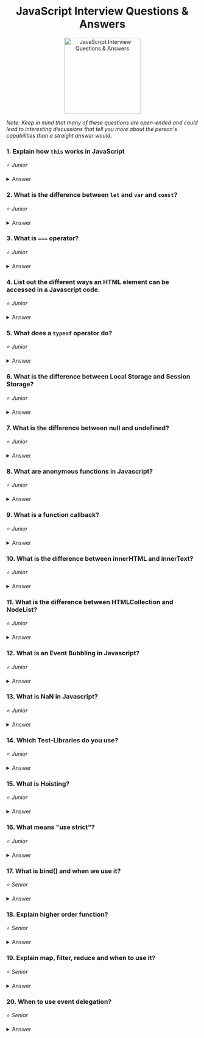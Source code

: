 <h1 align="center">
JavaScript Interview Questions & Answers
</h1>
<p align="center">
    <img src="https://github.com/monkey3310/full-stack-interview/blob/master/assets/js-logo.svg" alt="JavaScript Interview Questions & Answers" width="200"/>
</p>

_Note: Keep in mind that many of these questions are open-ended and could lead to interesting discussions that tell you more about the person's capabilities than a straight answer would._

### 1. Explain how `this` works in JavaScript

:star: _Junior_

<details>
    <summary>
        Answer
    </summary>

A function's `this` keyword behaves a little differently in JavaScript compared to other languages. It also has some differences between strict mode and non-strict mode.

In the **global execution context (outside of any function)**, `this` refers to the global object whether in `strict mode` or not.

**Inside a function**, the value of this depends on how the function is called.

**Implicity Binding**: As an object method its `this` is set to the object the method is called on.
   
**Explicit Binding**: Functions have three methods on their prototype, bind, call, and apply. If a function is called with these methods, then `this` is set to the first argument passed.
   
As an example:
```
function echoThis() {
  console.log(this);
  }
echoThis.call('hello') // hello
```
**new Binding**: If a function is called using the `new` keyword, an empty object is created and assigned to `this` inside the function.

**default Binding**: If a function is called, but the three scenarios above do not apply, then `this` is set to the global object if not in strict mode, and `undefined` if in strict mode.

**Arrow function exception**: If a function is defined as an arrow function, the prior rules will not apply. Instead, `this` will refer to the `this` binding in the immediate scope where the arrow function was declared.

###### References

- [MDN web docs / this](https://developer.mozilla.org/en-US/docs/Web/JavaScript/Reference/Operators/this)
  </details>

### 2. What is the difference between `let` and `var` and `const`?

:star: _Junior_

<details>
    <summary>
        Answer
    </summary>
const is a signal that the identifier won’t be reassigned. It needs initialisation upfront, so you can't write const something;

let, is a signal that the variable may be reassigned, such as a counter in a loop, or a value swap in an algorithm.

var is now the weakest signal available when you define a variable in JavaScript. The variable may or may not be reassigned, and the variable may or may not be used for an entire function, or just for the purpose of a block or loop.
It's declaration is hoisted, instead of let and const.

```
for ( var i=0; i<2; i++ ) {} console.log(i) // exists outside the blockscope
for ( let i=0; i<2; i++ ) {} console.log(i) // only exists inside the blockscope
for ( const i=0; i<2; i++ ) {} console.log(i) // error reassignment, but only on top-level
for ( const cnt={i:0}; cnt.i<2; cnt.i++ ) {} // only exists inside the blockscope
```

</details>

### 3. What is `===` operator?

:star: _Junior_

<details>
    <summary>
        Answer
    </summary>

This is the strict comparision operator e.g. 5 == '5' = true vs 5 === '5' = false, this means that it checks the value and also the type, so that Int 5 isn't equal a Str 5.

</details>

### 4. List out the different ways an HTML element can be accessed in a Javascript code.

:star: _Junior_

<details>
    <summary>
        Answer
    </summary>

Access one element:

```
    let byID = document.getElementById('id');
    let qS = document.querySelector('#id');
```

They return the first matching node. querySelector is the new selector interface, should be faster, but depends on browser implementation. querySelector can take any css-selector and is more comfortable.

Access one and more:

```
    let byClass = document.getElementsByClassName(classname);
    let qSA = document.querySelectorAll('.classname');
```

They return a non-live NodeList, which is an array-like list of elements, array-like means that some functions are missing like push(), pop()).

</details>

### 5. What does a `typeof` operator do?

:star: _Junior_

<details>
    <summary>
        Answer
    </summary>
    
The `typeof` operator is used to get the data type (returns a string) of its operand. The operand can be either a literal or a data structure such as a variable, a function, or an object. The operator returns the data type.

Syntax: 
```js
typeof operand
typeof (operand)
```
</details>

### 6. What is the difference between Local Storage and Session Storage?

:star: _Junior_

<details>
    <summary>
        Answer
    </summary>

LocalStorage

    - It can store up to 10Mb offline data.

    - The data is not sent back to the server for every HTTP request (HTML, images, JavaScript, CSS, etc) - reducing the amount of traffic between client and server.

    - The data stored in localStorage persists until explicitly deleted. Changes made are saved and available for all current and future visits to the site.

    - It works on same-origin policy. So, data stored will only be available on the same origin.

SessionStorage

    - It is similar to localStorage.

    - The data is not persistent i.e. data is only available per window (or tab in browsers like Chrome and Firefox). Data is only available during the page session. Changes made are saved and available for the current page, as well as future visits to the site on the same window. Once the window is closed, the storage is deleted.

    - The data is available only inside the window/tab in which it was set.

    - Like localStorage, tt works on same-origin policy. So, data stored will only be available on the same origin.

For more info please check
[MDN - LocalStorage](https://developer.mozilla.org/en-US/docs/Web/API/Storage/LocalStorage)
&
[MDN - SessionStorage](https://developer.mozilla.org/en-US/docs/Web/API/Window/sessionStorage)

</details>

### 7. What is the difference between null and undefined?

:star: _Junior_

<details>
    <summary>
        Answer
    </summary>
    null and undefined are two types in JavaScript. undefined means something hasn't been initialized. null means something is currently unavailable. 
</details>

### 8. What are anonymous functions in Javascript?

:star: _Junior_

<details>
    <summary>
        Answer
    </summary>

The anonymous functions are those function created with the function constructor and hasn't any given name, those functions are commonly used as parameters to other functions.
```js
//declaration
function() {
    console.log('Hi from anonymous my function');
}

//common use
setTimeout(function() {
    console.log('Hi from my anonymous function');
}, 300);
```

###### References
* [helephant.com / js-anonymous-function](http://helephant.com/2012/07/14/javascript-function-declaration-vs-expression/#function-operator-is-an-expression)
</details>

### 9. What is a function callback?

:star: _Junior_

<details>
    <summary>
        Answer
    </summary>
    A callback function is a function that is passed to another function as an argument and is executed after some operation has been completed. Below is an example of a simple callback function that logs to the console after some operations have been completed.
    ```
      const modifyArray = (arr, callback) => {
        // do something to arr here
        arr.push(100);

        // then execute the callback function that was passed
        callback();
      }

      var arr = [1, 2, 3, 4, 5];

      modifyArray(arr, function() {
        console.log("array has been modified", arr);
      });
    ```

</details>

### 10. What is the difference between innerHTML and innerText?

:star: _Junior_

<details>
    <summary>
        Answer
    </summary>
    innerHTML lets you work with HTML rich text and doesn't automatically encode and decode text. In other words, innerText retrieves and sets the content of the tag as plain text, whereas innerHTML retrieves and sets the content in HTML format.
</details>

### 11. What is the difference between HTMLCollection and NodeList?

:star: _Junior_

<details>
    <summary>
        Answer
    </summary>
</details>

### 12. What is an Event Bubbling in Javascript?

:star: _Junior_

<details>
    <summary>
        Answer
    </summary>
</details>

### 13. What is NaN in Javascript?

:star: _Junior_

<details>
    <summary>
        Answer
    </summary>
</details>

### 14. Which Test-Libraries do you use?

:star: _Junior_

<details>
    <summary>
        Answer
    </summary>

q-unit, mocha, chai, sinonJS, jasmine, ...

</details>

### 15. What is Hoisting?

:star: _Junior_

<details>
    <summary>
        Answer
    </summary>

Means that the declaration moved to the top of the current scope (current script or the current function). JavaScript only hoists declarations, not initializations.

let and const don't get hoisted.

</details>

### 16. What means "use strict"?

:star: _Junior_

<details>
    <summary>
        Answer
    </summary>

Switches to strict mode which helps to prevent common errors like using unsafe operators

</details>

### 17. What is bind() and when we use it?

:star: _Senior_

<details>
    <summary>
        Answer
    </summary>

bind is a method to bind the current context for later execution e.g.

```
element.addEventListener('click', this.onClick.bind(this), false);
```

it creates a new function which prevents accidental loss of scope. An alternative approach is to use apply, call or ES6 fat-arrow function.

</details>

### 18. Explain higher order function?

:star: _Senior_

<details>
    <summary>
        Answer
    </summary>

Function that will take a function as argument or return a new function. For example [].map/filter/reduce are higer order functions.

</details>

### 19. Explain map, filter, reduce and when to use it?

:star: _Senior_

<details>
    <summary>
        Answer
    </summary>

map - to iterate over an array and return a new one
filter - to filter an array and return a new filtered one
reduce - takes and reducer function which evaluate against every element and can produce every desired output (filter, map or simple value like sum)

</details>

### 20. When to use event delegation?

:star: _Senior_

<details>
    <summary>
        Answer
    </summary>

If you have to watch a lot of elements and performance is key

</details>
